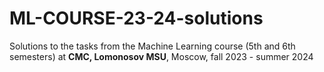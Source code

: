 # ML-COURSE-23-24-solutions
Solutions to the tasks from the Machine Learning course (5th and 6th semesters) at **CMC, Lomonosov MSU**, Moscow, fall 2023 - summer 2024
